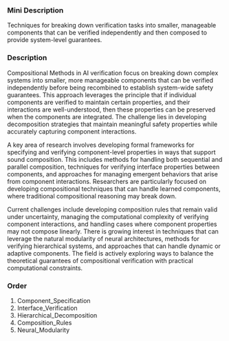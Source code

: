 ### Mini Description

Techniques for breaking down verification tasks into smaller, manageable components that can be verified independently and then composed to provide system-level guarantees.

### Description

Compositional Methods in AI verification focus on breaking down complex systems into smaller, more manageable components that can be verified independently before being recombined to establish system-wide safety guarantees. This approach leverages the principle that if individual components are verified to maintain certain properties, and their interactions are well-understood, then these properties can be preserved when the components are integrated. The challenge lies in developing decomposition strategies that maintain meaningful safety properties while accurately capturing component interactions.

A key area of research involves developing formal frameworks for specifying and verifying component-level properties in ways that support sound composition. This includes methods for handling both sequential and parallel composition, techniques for verifying interface properties between components, and approaches for managing emergent behaviors that arise from component interactions. Researchers are particularly focused on developing compositional techniques that can handle learned components, where traditional compositional reasoning may break down.

Current challenges include developing composition rules that remain valid under uncertainty, managing the computational complexity of verifying component interactions, and handling cases where component properties may not compose linearly. There is growing interest in techniques that can leverage the natural modularity of neural architectures, methods for verifying hierarchical systems, and approaches that can handle dynamic or adaptive components. The field is actively exploring ways to balance the theoretical guarantees of compositional verification with practical computational constraints.

### Order

1. Component_Specification
2. Interface_Verification
3. Hierarchical_Decomposition
4. Composition_Rules
5. Neural_Modularity
